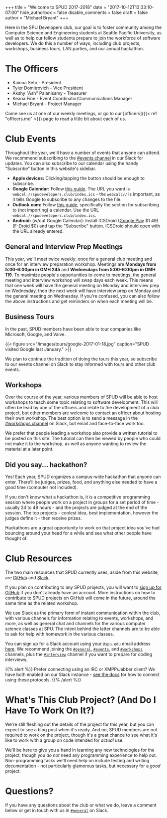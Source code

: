 +++
title = "Welcome to SPUD 2017-2018"
date = "2017-10-12T13:33:10-07:00"
hide_authorbox = false
disable_comments = false
draft = false
author = "Michael Bryant"
+++

Here in the SPU Developers club, our goal is to foster community among the Computer Science and Engineering students at Seattle Pacific University, as well as to help our fellow students prepare to join the workforce of software developers. We do this a number of ways, including club projects, workshops, business tours, LAN parties, and our annual hackathon.
<!--more-->

# The Officers

- Kainoa Seto - President
- Tyler Domitrovich - Vice President
- Akshy "Ash" Palanisamy - Treasurer
- Keana Fine - Event Coordinator/Communications Manager
- Michael Bryant - Project Manager

Come see us at one of our weekly meetings, or go to our [officers]({{< ref "officers.md" >}}) page to read a little bit about each of us.

# Club Events

Throughout the year, we'll have a number of events that anyone can attend. We recommend subscribing to the [#events channel](slack://channel?team=T26H3LSHZ&id=C2H6Y99EG) in our Slack for updates. You can also subscribe to our calendar using the handy "Subscribe" button in this website's sidebar.

- **Apple devices:** Clicking/tapping the button should be enough to subscribe.
- **Google Calendar:** Follow [this guide](https://support.google.com/calendar/answer/37100). The URL you want is `webcal://spudevelopers.club/index.ics` - the `webcal://` is important, as it tells Google to subscribe to any changes to the file.
- **Outlook.com:** Follow [this guide](https://support.office.com/en-us/article/Import-or-subscribe-to-a-calendar-in-Outlook-com-or-Outlook-on-the-web-cff1429c-5af6-41ec-a5b4-74f2c278e98c), specifically the section for subscribing to (not importing) a calendar. Use the URL `webcal://spudevelopers.club/index.ics`.
- **Android:** (w/out Google Calendar): Install ICSDroid ([Google Play](https://play.google.com/store/apps/details?id=at.bitfire.icsdroid) $1.49) ([F-Droid](https://f-droid.org/packages/at.bitfire.icsdroid/) $0) and tap the "Subscribe" button. ICSDroid should open with the URL already entered.

## General and Interview Prep Meetings

This year, we'll meet twice weekly: once for a general club meeting and once for an interview preparation workshop. Meetings are **Mondays from 5:00-6:00pm in OMH 245** and **Wednesdays from 5:00-6:00pm in OMH 119**. To maximize people's opportunities to come to meetings, the general meeting and interview workshop will swap days each week. This means that one week will have the general meeting on Monday and interview prep on Wednesday, then the next week will have interview prep on Monday and the general meeting on Wednesday. If you're confused, you can also follow the above instructions and get reminders on when each meeting will be.

## Business Tours

In the past, SPUD members have been able to tour companies like Microsoft, Google, and Valve.

{{< figure src="/images/tours/google-2017-01-18.jpg" caption="SPUD visited Google last January." >}}

We plan to continue the tradition of doing the tours this year, so subscribe to our events channel on Slack to stay informed with tours and other club events.

## Workshops

Over the course of the year, various members of SPUD will be able to host workshops to teach some topic relating to software development. This will often be lead by one of the officers and relate to the development of a club project, but other members are welcome to contact an officer about hosting their own workshop. The best option is to send a message in the [#workshops channel](slack://channel?team=T26H3LSHZ&id=C7AT2J8AJ) on Slack, but email and face-to-face work too.

We prefer that people leading a workshop also provide a written tutorial to be posted on this site. The tutorial can then be viewed by people who could not make it to the workshop, as well as anyone wanting to review the material at a later point.

## Did you say... hackathon?

Yes! Each year, SPUD organizes a campus-wide hackathon that anyone can enter. There'll be judges, prizes, food, and anything else needed to have a good time (computer not included).

If you don't know what a hackathon is, it is a competitive programming session where people work on a project in groups for a set period of time - usually 24 to 48 hours - and the projects are judged at the end of the session. The top projects - coolest idea, best implementation, however the judges define it - then receive prizes.

Hackathons are a great opportunity to work on that project idea you've had bouncing around your head for a while and see what other people have thought of.

# Club Resources

The two main resources that SPUD currently uses, aside from this website, are [GitHub](https://github.com/SPUDevelopers) and [Slack](https://spudevelopers.slack.com).

If you plan on contributing to any SPUD projects, you will want to [sign up for GitHub](https://github.com/join) if you don't already have an account. More instructions on how to contribute to SPUD projects on GitHub will come in the future, around the same time as the related workshop.

We use Slack as the primary form of instant communication within the club, with various channels for information relating to events, workshops, and more, as well as general chat and channels for the various computer science classes at SPU. The intent behind the latter channels are to be able to ask for help with homework in the various classes.

You can sign up for a Slack account using your `@spu.edu` email address [here](https://spudevelopers.slack.com/signup/). We recommend joining the [`#general`](slack://channel?team=T26H3LSHZ&id=C26JFFXPW), [`#events`](slack://channel?team=T26H3LSHZ&id=C2H6Y99EG), and [`#workshops`](slack://channel?team=T26H3LSHZ&id=C7AT2J8AJ) channels, plus the [`#interview`](slack://channel?team=T26H3LSHZ&id=C7J4TEWHM) channel if you want to prepare for coding interviews.

{{% alert %}}
Prefer connecting using an IRC or XMPP/Jabber client? We have both enabled on our Slack instance - [see the docs](https://get.slack.help/hc/en-us/articles/201727913-Connect-to-Slack-over-IRC-and-XMPP) for how to connect using these protocols.
{{% /alert %}}

# What's This Club Project? (And Do I Have To Work On It?)

We're still fleshing out the details of the project for this year, but you can expect to see a blog post when it's ready. And no, SPUD members are not required to work on the project, though it's a great chance to see what it's like to work with a group on code intended for *actual* use.

We'll be here to give you a hand in learning any new technologies for the project, though you *do not* need any programming experience to help out. Non-programming tasks we'll need help on include testing and writing documentation - not particularly glamorous tasks, but necessary for a *good* project.

# Questions?

If you have any questions about the club or what we do, leave a comment below or get in touch with us in [`#general`](slack://channel?team=T26H3LSHZ&id=C26JFFXPW) on Slack.
